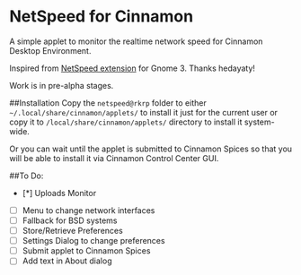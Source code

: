 NetSpeed for Cinnamon
=====================
A simple applet to monitor the realtime network speed for Cinnamon Desktop
Environment.

Inspired from [NetSpeed extension](https://github.com/hedayaty/NetSpeed) 
for Gnome 3. Thanks hedayaty!

Work is in pre-alpha stages.

##Installation
Copy the `netspeed@rkrp` folder to either `~/.local/share/cinnamon/applets/`
to install it just for the current user or copy it to `/local/share/cinnamon/applets/` 
directory to install it system-wide.

Or you can wait until the applet is submitted to Cinnamon Spices so that you
will be able to install it via Cinnamon Control Center GUI.

##To Do:
- [*] Uploads Monitor
- [ ] Menu to change network interfaces
- [ ] Fallback for BSD systems
- [ ] Store/Retrieve Preferences
- [ ] Settings Dialog to change preferences
- [ ] Submit applet to Cinnamon Spices
- [ ] Add text in About dialog
